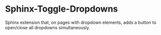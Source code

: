 # Sphinx-Toggle-Dropdowns
Sphinx extension that, on pages with dropdown elements, adds a button to open/close all dropdowns simultaneously.
